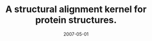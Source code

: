 ---
title: "A structural alignment kernel for protein structures."
collection: publications
permalink: /publications/2007-05-01-A-structural-alignment-kernel-for-protein-structures
date: 2007-05-01
paperurl: 'https://doi.org/10.1093/bioinformatics/btl642'
code: 'https://noble.gs.washington.edu/proj/3dkernel/'
citation: 'J.&nbsp;Qiu, M.&nbsp;Hue, A.&nbsp;Ben-Hur, J.-P. Vert, &amp; W.&nbsp;S. Noble.
A structural alignment kernel for protein structures.
<em>Bioinformatics</em>, 23(9):1090–1098, 2007.'
---